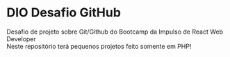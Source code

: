 # DIO Desafio GitHub
Desafio de projeto sobre Git/Github do Bootcamp da Impulso de React Web Developer 
<br/>
Neste repositório terá pequenos projetos feito somente em PHP!